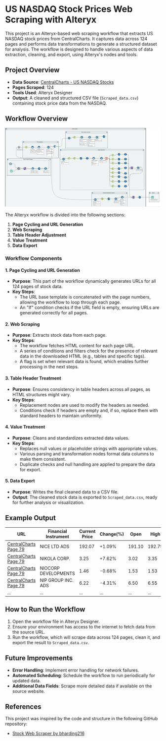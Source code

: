 # US NASDAQ Stock Prices Web Scraping with Alteryx

This project is an Alteryx-based web scraping workflow that extracts US NASDAQ stock prices from CentralCharts. It captures data across 124 pages and performs data transformations to generate a structured dataset for analysis. The workflow is designed to handle various aspects of data extraction, cleaning, and export, using Alteryx's nodes and tools.

## Project Overview

- **Data Source**: [CentralCharts - US NASDAQ Stocks](https://www.centralcharts.com/en/price-list-ranking/ALL/asc/ts_19-us-nasdaq-stocks--qc_1-alphabetical-order?p=1)
- **Pages Scraped**: 124
- **Tools Used**: Alteryx Designer
- **Output**: A cleaned and structured CSV file (`Scraped_data.csv`) containing stock price data from the NASDAQ.

## Workflow Overview

![Alt Text](Screenshots/Full_workflow.jpg)

The Alteryx workflow is divided into the following sections:

1. **Page Cycling and URL Generation**  
2. **Web Scraping**
3. **Table Header Adjustment**
4. **Value Treatment**
5. **Data Export**

### Workflow Components

#### 1. Page Cycling and URL Generation
   - **Purpose**: This part of the workflow dynamically generates URLs for all 124 pages of stock data.
   - **Key Steps**:
     - The URL base template is concatenated with the page numbers, allowing the workflow to loop through each page.
     - An "If" condition checks if the URL field is empty, ensuring URLs are generated correctly for all pages.

#### 2. Web Scraping
   - **Purpose**: Extracts stock data from each page.
   - **Key Steps**:
     - The workflow fetches HTML content for each page URL.
     - A series of conditions and filters check for the presence of relevant data in the downloaded HTML (e.g., tables and specific tags).
     - A flag is set when relevant data is found, which enables further processing in the next steps.

#### 3. Table Header Treatment
   - **Purpose**: Ensures consistency in table headers across all pages, as HTML structures might vary.
   - **Key Steps**:
     - Replacement nodes are used to modify the headers as needed.
     - Conditions check if headers are empty and, if so, replace them with standard headers to maintain uniformity.

#### 4. Value Treatment
   - **Purpose**: Cleans and standardizes extracted data values.
   - **Key Steps**:
     - Replaces null values or placeholder strings with appropriate values.
     - Various parsing and transformation nodes format data columns to make them consistent.
     - Duplicate checks and null handling are applied to prepare the data for export.

#### 5. Data Export
   - **Purpose**: Writes the final cleaned data to a CSV file.
   - **Output**: The cleaned stock data is exported to `Scraped_data.csv`, ready for further analysis or visualization.

## Example Output

| URL | Financial Instrument | Current Price | Change(%) | Open | High | Low | Volume | Cap. | Issued Cap. |
|-----|-----------------------|---------------|-----------|------|------|------|--------|------|-------------|
| [CentralCharts Page 79](https://www.centralcharts.com/en/price-list-ranking/ALL/asc/ts_19-us-nasdaq-stocks--qc_1-alphabetical-order?p=79) | NICE LTD ADS | 192.07 | +1.09% | 191.10 | 192.79 | 188.61 | 584178 | - | - |
| [CentralCharts Page 79](https://www.centralcharts.com/en/price-list-ranking/ALL/asc/ts_19-us-nasdaq-stocks--qc_1-alphabetical-order?p=79) | NIKOLA CORP. | 3.25 | +7.62% | 3.02 | 3.35 | 2.96 | 4728170 | - | - |
| [CentralCharts Page 79](https://www.centralcharts.com/en/price-list-ranking/ALL/asc/ts_19-us-nasdaq-stocks--qc_1-alphabetical-order?p=79) | NIOCORP DEVELOPMENTS | 1.46 | -0.68% | 1.53 | 1.53 | 1.46 | 134884 | - | - |
| [CentralCharts Page 79](https://www.centralcharts.com/en/price-list-ranking/ALL/asc/ts_19-us-nasdaq-stocks--qc_1-alphabetical-order?p=79) | NIP GROUP INC. ADS | 6.22 | -4.31% | 6.50 | 6.55 | 6.22 | 109694 | - | - |
| ... | ... | ... | ... | ... | ... | ... | ... | ... | ... |

## How to Run the Workflow

1. Open the workflow file in Alteryx Designer.
2. Ensure your environment has access to the internet to fetch data from the source URL.
3. Run the workflow, which will scrape data across 124 pages, clean it, and export the result to `Scraped_data.csv`.

## Future Improvements

- **Error Handling**: Implement error handling for network failures.
- **Automated Scheduling**: Schedule the workflow to run periodically for updated data.
- **Additional Data Fields**: Scrape more detailed data if available on the source website.

## References

This project was inspired by the code and structure in the following GitHub repository:
- [Stock Web Scraper by bharding216](https://github.com/bharding216/stock-web-scraper/tree/main)
